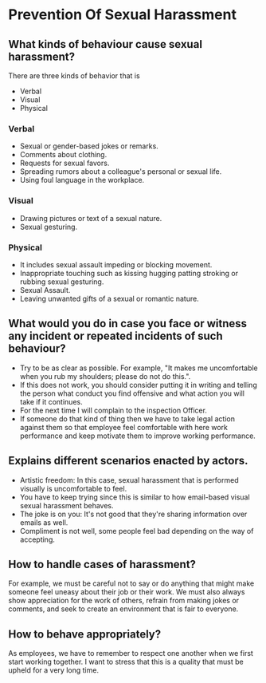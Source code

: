 # Prevention Of Sexual Harassment

## What kinds of behaviour cause sexual harassment?


There are three kinds of behavior that is

- Verbal
- Visual
- Physical

### Verbal

- Sexual or gender-based jokes or remarks.
- Comments about clothing.
- Requests for sexual favors.
- Spreading rumors about a colleague's personal or sexual life.
- Using foul language in the workplace.

### Visual

- Drawing pictures or text of a sexual nature.
- Sexual gesturing.


### Physical

- It includes sexual assault impeding or blocking movement.
- Inappropriate touching such as kissing hugging patting stroking or rubbing sexual gesturing.
- Sexual Assault.
- Leaving unwanted gifts of a sexual or romantic nature.


## What would you do in case you face or witness any incident or repeated incidents of such behaviour?

- Try to be as clear as possible. For example, "It makes me uncomfortable when you rub my shoulders; please do not do this.".
- If this does not work, you should consider putting it in writing and telling the person what conduct you find offensive and what action you will take if it continues.
- For the next time I will complain to the inspection Officer.
- If someone do that kind of thing then we have to take legal action against them so that employee feel comfortable with here work performance and keep motivate them to improve working performance.


## Explains different scenarios enacted by actors.

- Artistic freedom: In this case, sexual harassment that is performed visually is uncomfortable to feel. 
- You have to keep trying since this is similar to how email-based visual sexual harassment behaves. 
- The joke is on you: It's not good that they're sharing information over emails as well. 
- Compliment is not well, some people feel bad depending on the way of accepting.


## How to handle cases of harassment?

For example, we must be careful not to say or do anything that might make someone feel uneasy about their job or their work. We must also always show appreciation for the work of others, refrain from making jokes or comments, and seek to create an environment that is fair to everyone. 


## How to behave appropriately?

As employees, we have to remember to respect one another when we first start working together. I want to stress that this is a quality that must be upheld for a very long time. 